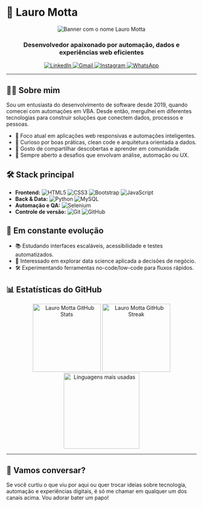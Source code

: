 # 🎯 Lauro Motta

<p align="center">
  <img src="https://capsule-render.vercel.app/api?type=waving&height=200&section=header&text=Lauro%20Motta&fontAlign=50&fontAlignY=40&color=0:2e8b57,100:1d3557&fontColor=ffffff" alt="Banner com o nome Lauro Motta">
</p>

<h3 align="center">Desenvolvedor apaixonado por automação, dados e experiências web eficientes</h3>

<p align="center">
  <a href="https://www.linkedin.com/in/lauromotta">
    <img src="https://img.shields.io/badge/linkedin-%230077B5.svg?style=for-the-badge&logo=linkedin&logoColor=white" alt="LinkedIn">
  </a>
  <a href="mailto:lauropmotta@gmail.com">
    <img src="https://img.shields.io/badge/Gmail-D14836?style=for-the-badge&logo=gmail&logoColor=white" alt="Gmail">
  </a>
  <a href="https://www.instagram.com/lauromotta/">
    <img src="https://img.shields.io/badge/Instagram-%23E4405F.svg?style=for-the-badge&logo=Instagram&logoColor=white" alt="Instagram">
  </a>
  <a href="https://wa.me/5521987189591">
    <img src="https://img.shields.io/badge/WhatsApp-25D366?style=for-the-badge&logo=whatsapp&logoColor=white" alt="WhatsApp">
  </a>
</p>

---

## 👨‍💻 Sobre mim

Sou um entusiasta do desenvolvimento de software desde 2019, quando comecei com automações em VBA. Desde então, mergulhei em diferentes tecnologias para construir soluções que conectem dados, processos e pessoas.

- 🚀 Foco atual em aplicações web responsivas e automações inteligentes.
- 🧠 Curioso por boas práticas, clean code e arquitetura orientada a dados.
- 🤝 Gosto de compartilhar descobertas e aprender em comunidade.
- 💬 Sempre aberto a desafios que envolvam análise, automação ou UX.

## 🛠️ Stack principal

- **Frontend:** ![HTML5](https://img.shields.io/badge/html5-%23E34F26.svg?style=for-the-badge&logo=html5&logoColor=white) ![CSS3](https://img.shields.io/badge/css3-%231572B6.svg?style=for-the-badge&logo=css3&logoColor=white) ![Bootstrap](https://img.shields.io/badge/bootstrap-%23563D7C.svg?style=for-the-badge&logo=bootstrap&logoColor=white) ![JavaScript](https://img.shields.io/badge/javascript-%23323330.svg?style=for-the-badge&logo=javascript&logoColor=%23F7DF1E)
- **Back & Data:** ![Python](https://img.shields.io/badge/python-3670A0?style=for-the-badge&logo=python&logoColor=ffdd54) ![MySQL](https://img.shields.io/badge/mysql-%23000000.svg?style=for-the-badge&logo=mysql&logoColor=white)
- **Automação e QA:** ![Selenium](https://img.shields.io/badge/-selenium-%43B02A?style=for-the-badge&logo=selenium&logoColor=white)
- **Controle de versão:** ![Git](https://img.shields.io/badge/git-%23F05033.svg?style=for-the-badge&logo=git&logoColor=white) ![GitHub](https://img.shields.io/badge/github-%23121011.svg?style=for-the-badge&logo=github&logoColor=white)

## 🌱 Em constante evolução

- 📚 Estudando interfaces escaláveis, acessibilidade e testes automatizados.
- 🧩 Interessado em explorar data science aplicada a decisões de negócio.
- 🛠️ Experimentando ferramentas no-code/low-code para fluxos rápidos.

## 📊 Estatísticas do GitHub

<div align="center">
  <img height="180em" src="https://github-readme-stats.vercel.app/api?username=lauromotta&theme=blue-green&show_icons=true&include_all_commits=false&count_private=false" alt="Lauro Motta GitHub Stats">
  <img height="180em" src="https://github-readme-streak-stats.herokuapp.com/?user=lauromotta&theme=blue-green&show_icons=true" alt="Lauro Motta GitHub Streak">
</div>

<div align="center">
  <a href="https://github.com/lauromotta">
    <img height="200em" src="https://github-readme-stats.vercel.app/api/top-langs/?username=lauromotta&theme=blue-green&layout=compact&langs_count=8" alt="Linguagens mais usadas">
  </a>
</div>

---

## 💬 Vamos conversar?

Se você curtiu o que viu por aqui ou quer trocar ideias sobre tecnologia, automação e experiências digitais, é só me chamar em qualquer um dos canais acima. Vou adorar bater um papo!
